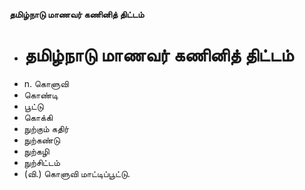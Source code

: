 **தமிழ்நாடு மாணவர் கணினித் திட்டம்**
- # தமிழ்நாடு மாணவர் கணினித் திட்டம்
- n. கொளுவி
- கொண்டி
- பூட்டு
- கொக்கி
- நுற்கும் கதிர்
- நுற்கண்டு
- நுற்கழி
- நுற்சிட்டம்
- (வி.) கொளுவி மாட்டிப்பூட்டு.

